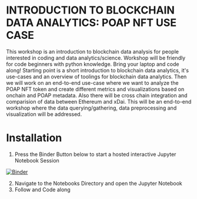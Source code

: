 # INTRODUCTION TO BLOCKCHAIN DATA ANALYTICS: POAP NFT USE CASE



This workshop is an introduction to blockchain data analysis for people interested in coding and data analytics/science. Workshop will be friendly for code beginners with python knowledge. Bring your laptop and code along! Starting point is a short introduction to blockchain data analytics, it's use-cases and an overview of toolings for blockchain data analytics. Then we will work on an end-to-end use-case where we want to analyze the POAP NFT token and create different metrics and visualizations based on onchain and POAP metadata. Also there will be cross chain integration and comparision of data between Ethereum and xDai. This will be an end-to-end workshop where the data querying/gathering, data preprocessing and visualization will be addressed.

# Installation

1. Press the Binder Button below to start a hosted interactive Jupyter Notebook Session

[![Binder](https://mybinder.org/badge_logo.svg)](https://mybinder.org/v2/gh/enderYm/ethccworkshopdataanalytics.git/HEAD)

2. Navigate to the Notebooks Directory and open the Jupyter Notebook
3. Follow and Code along
